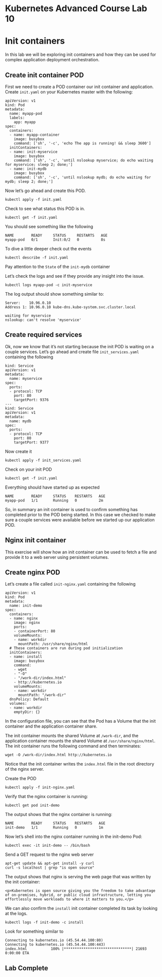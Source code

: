 # Kubernetes Advanced Course Lab 10
# Init containers
In this lab we will be exploring init containers and how they can be used for complex application deployment orchestration. 

## Create init container POD
First we need to create a POD container our init container and application. 
Create `init.yaml` on your Kubernetes master with the following: 
```
apiVersion: v1
kind: Pod
metadata:
  name: myapp-pod
  labels:
    app: myapp
spec:
  containers:
  - name: myapp-container
    image: busybox
    command: ['sh', '-c', 'echo The app is running! && sleep 3600']
  initContainers:
  - name: init-myservice
    image: busybox
    command: ['sh', '-c', 'until nslookup myservice; do echo waiting for myservice; sleep 2; done;']
  - name: init-mydb
    image: busybox
    command: ['sh', '-c', 'until nslookup mydb; do echo waiting for mydb; sleep 2; done;']
```

Now let’s go ahead and create this POD. 
```
kubectl apply -f init.yaml
```

Check to see what status this POD is in. 
```
kubectl get -f init.yaml
```

You should see something like the following 
```
NAME        READY     STATUS     RESTARTS   AGE
myapp-pod   0/1       Init:0/2   0          8s
```

To dive a little deeper check out the events 
```
kubectl describe -f init.yaml
```

Pay attention to the `State` of the `init-mydb` container 

Let’s check the logs and see if they provide any insight into the issue. 
```
kubectl logs myapp-pod -c init-myservice
``` 

The log output should show something similar to: 
```
Server:    10.96.0.10
Address 1: 10.96.0.10 kube-dns.kube-system.svc.cluster.local

waiting for myservice
nslookup: can't resolve 'myservice'
```

## Create required services
Ok, now we know that it’s not starting because the init POD is waiting on a couple services. Let’s go ahead and create file `init_services.yaml` containing the following
```
kind: Service
apiVersion: v1
metadata:
  name: myservice
spec:
  ports:
  - protocol: TCP
    port: 80
    targetPort: 9376
---
kind: Service
apiVersion: v1
metadata:
  name: mydb
spec:
  ports:
  - protocol: TCP
    port: 80
    targetPort: 9377
```

Now create it 
```
kubectl apply -f init_services.yaml
```

Check on your init POD 
```
kubectl get -f init.yaml
```

Everything should have started up as expected 
```
NAME        READY     STATUS    RESTARTS   AGE
myapp-pod   1/1       Running   0          2m
```

So, in summary an init container is used to confirm something has completed prior to the POD being started. In this case we checked to make sure a couple services were available before we started up our application POD. 

## Nginx init container 
This exercise will show how an init container can be used to fetch a file and provide it to a web server using persistent volumes.

## Create nginx POD
Let’s create a file called `init-nginx.yaml` containing the following
```
apiVersion: v1
kind: Pod
metadata:
  name: init-demo
spec:
  containers:
  - name: nginx
    image: nginx
    ports:
    - containerPort: 80
    volumeMounts:
    - name: workdir
      mountPath: /usr/share/nginx/html
  # These containers are run during pod initialization
  initContainers:
  - name: install
    image: busybox
    command:
    - wget
    - "-O"
    - "/work-dir/index.html"
    - http://kubernetes.io
    volumeMounts:
    - name: workdir
      mountPath: "/work-dir"
  dnsPolicy: Default
  volumes:
  - name: workdir
    emptyDir: {}
```

In the configuration file, you can see that the Pod has a Volume that the init container and the application container share.

The init container mounts the shared Volume at `/work-dir`, and the application container mounts the shared Volume at `/usr/share/nginx/html`. The init container runs the following command and then terminates:
```
wget -O /work-dir/index.html http://kubernetes.io
```
Notice that the init container writes the `index.html` file in the root directory of the nginx server.

Create the POD
```
kubectl apply -f init-nginx.yaml
```

Verify that the nginx container is running:
```
kubectl get pod init-demo
```

The output shows that the nginx container is running:
```
NAME        READY     STATUS    RESTARTS   AGE
init-demo   1/1       Running   0          1m
```

Now let’s shell into the nginx container running in the init-demo Pod:
```
kubectl exec -it init-demo -- /bin/bash
```

Send a GET request to the nginx web server 
```
apt-get update && apt-get install -y curl 
curl -s localhost | grep "is open source"
```

The output shows that nginx is serving the web page that was written by the init container:
```
<p>Kubernetes is open source giving you the freedom to take advantage of on-premises, hybrid, or public cloud infrastructure, letting you effortlessly move workloads to where it matters to you.</p>
```

We can also confirm the `install` init container completed its task by looking at the logs. 
```
kubectl logs -f init-demo -c install
```

Look for something similar to
```
Connecting to kubernetes.io (45.54.44.100:80)
Connecting to kubernetes.io (45.54.44.100:443)
index.html           100% |*******************************| 21693   0:00:00 ETA
```

## Lab Complete 
